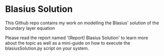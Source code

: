 # Blasius Solution
This Github repo contains my work on modelling the Blasius' solution of the boundary layer equation

Please read the report named '(Report) Blasius Solution' to learn more about the topic as well as a mini-guide on how to execute the blasiusSolution.py script on your system.
